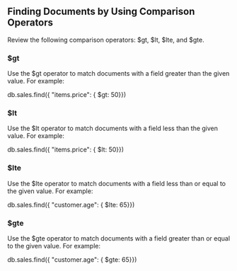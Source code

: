 ## Finding Documents by Using Comparison Operators
Review the following comparison operators: $gt, $lt, $lte, and $gte.

### $gt
Use the $gt operator to match documents with a field greater than the given value. For example:

db.sales.find({ "items.price": { $gt: 50}})

### $lt
Use the $lt operator to match documents with a field less than the given value. For example:

db.sales.find({ "items.price": { $lt: 50}})

### $lte
Use the $lte operator to match documents with a field less than or equal to the given value. For example:

db.sales.find({ "customer.age": { $lte: 65}})

### $gte
Use the $gte operator to match documents with a field greater than or equal to the given value. For example:

db.sales.find({ "customer.age": { $gte: 65}})